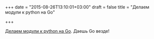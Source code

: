 +++
date = "2015-08-26T13:10:01+03:00"
draft = false
title = "Делаем модули к python на Go"

+++

<p><a href="https://blog.filippo.io/building-python-modules-with-go-1-5/">Делаем модули к python на Go</a>. Даешь Go везде!</p>


